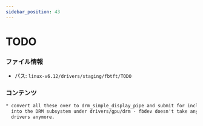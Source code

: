 ```yaml
---
sidebar_position: 43
---
```

# TODO

### ファイル情報

- パス: `linux-v6.12/drivers/staging/fbtft/TODO`

### コンテンツ

```txt
* convert all these over to drm_simple_display_pipe and submit for inclusion
  into the DRM subsystem under drivers/gpu/drm - fbdev doesn't take any new
  drivers anymore.

```
